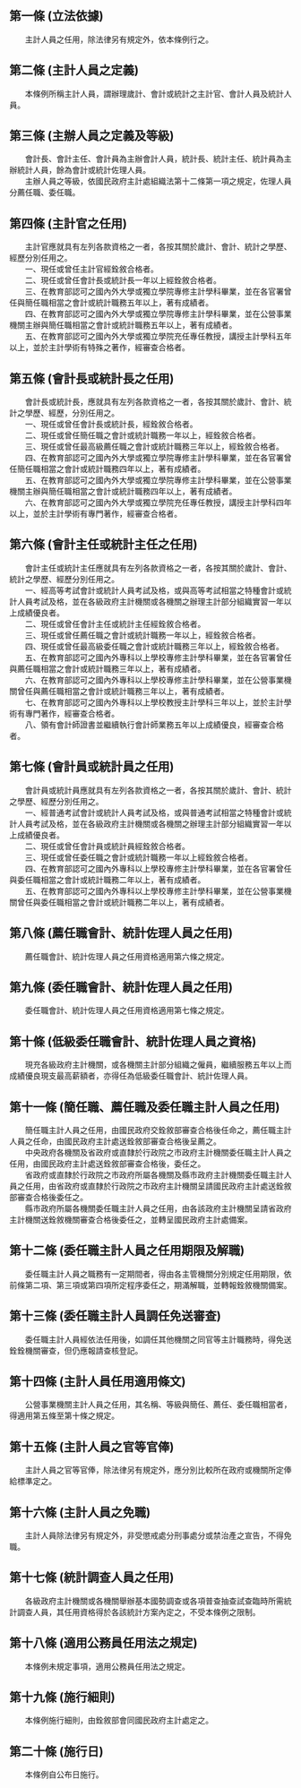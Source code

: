 第一條 (立法依據)
-----------------
　　主計人員之任用，除法律另有規定外，依本條例行之。  


第二條 (主計人員之定義)
-----------------------
　　本條例所稱主計人員，謂辦理歲計、會計或統計之主計官、會計人員及統計人員。  


第三條 (主辦人員之定義及等級)
-----------------------------
　　會計長、會計主任、會計員為主辦會計人員，統計長、統計主任、統計員為主辦統計人員，餘為會計或統計佐理人員。  
　　主辦人員之等級，依國民政府主計處組織法第十二條第一項之規定，佐理人員分薦任職、委任職。  


第四條 (主計官之任用)
---------------------
　　主計官應就具有左列各款資格之一者，各按其關於歲計、會計、統計之學歷、經歷分別任用之。  
　　一、現任或曾任主計官經銓敘合格者。  
　　二、現任或曾任會計長或統計長一年以上經銓敘合格者。  
　　三、在教育部認可之國內外大學或獨立學院專修主計學科畢業，並在各官署曾任與簡任職相當之會計或統計職務五年以上，著有成績者。  
　　四、在教育部認可之國內外大學或獨立學院專修主計學科畢業，並在公營事業機關主辦與簡任職相當之會計或統計職務五年以上，著有成績者。  
　　五、在教育部認可之國內外大學或獨立學院充任專任教授，講授主計學科五年以上，並於主計學術有特殊之著作，經審查合格者。  


第五條 (會計長或統計長之任用)
-----------------------------
　　會計長或統計長，應就具有左列各款資格之一者，各按其關於歲計、會計、統計之學歷、經歷，分別任用之。  
　　一、現任或曾任會計長或統計長，經銓敘合格者。  
　　二、現任或曾任簡任職之會計或統計職務一年以上，經銓敘合格者。  
　　三、現任或曾任最高級薦任職之會計或統計職務三年以上，經銓敘合格者。  
　　四、在教育部認可之國內外大學或獨立學院專修主計學科畢業，並在各官署曾任簡任職相當之會計或統計職務四年以上，著有成績者。  
　　五、在教育部認可之國內外大學或獨立學院專修主計學科畢業，並在公營事業機關主辦與簡任職相當之會計或統計職務四年以上，著有成績者。  
　　六、在教育部認可之國內外大學或獨立學院充任專任教授，講授主計學科四年以上，並於主計學術有專門著作，經審查合格者。  


第六條 (會計主任或統計主任之任用)
---------------------------------
　　會計主任或統計主任應就具有左列各款資格之一者，各按其關於歲計、會計、統計之學歷、經歷分別任用之。  
　　一、經高等考試會計或統計人員考試及格，或與高等考試相當之特種會計或統計人員考試及格，並在各級政府主計機關或各機關之辦理主計部分組織實習一年以上成績優良者。  
　　二、現任或曾任會計主任或統計主任經銓敘合格者。  
　　三、現任或曾任薦任職之會計或統計職務一年以上，經銓敘合格者。  
　　四、現任或曾任最高級委任職之會計或統計職務三年以上，經銓敘合格者。  
　　五、在教育部認可之國內外專科以上學校專修主計學科畢業，並在各官署曾任與薦任職相當之會計或統計職務三年以上，著有成績者。  
　　六、在教育部認可之國內外專科以上學校專修主計學科畢業，並在公營事業機關曾任與薦任職相當之會計或統計職務三年以上，著有成績者。  
　　七、在教育部認可之國內外專科以上學校教授主計學科三年以上，並於主計學術有專門著作，經審查合格者。  
　　八、領有會計師證書並繼續執行會計師業務五年以上成績優良，經審查合格者。  


第七條 (會計員或統計員之任用)
-----------------------------
　　會計員或統計員應就具有左列各款資格之一者，各按其關於歲計、會計、統計之學歷、經歷分別任用之。  
　　一、經普通考試會計或統計人員考試及格，或與普通考試相當之特種會計或統計人員考試及格，並在各級政府主計機關或各機關之辦理主計部分組織實習一年以上成績優良者。  
　　二、現任或曾任會計員或統計員經銓敘合格者。  
　　三、現任或曾任委任職之會計或統計職務一年以上經銓敘合格者。  
　　四、在教育部認可之國內外專科以上學校專修主計學科畢業，並在各官署曾任與委任職相當之會計或統計職務二年以上，著有成績者。  
　　五、在教育部認可之國內外專科以上學校專修主計學科畢業，並在公營事業機關曾任與委任職相當之會計或統計職務二年以上，著有成績者。  


第八條 (薦任職會計、統計佐理人員之任用)
---------------------------------------
　　薦任職會計、統計佐理人員之任用資格適用第六條之規定。  


第九條 (委任職會計、統計佐理人員之任用)
---------------------------------------
　　委任職會計、統計佐理人員之任用資格適用第七條之規定。  


第十條 (低級委任職會計、統計佐理人員之資格)
-------------------------------------------
　　現充各級政府主計機關，或各機關主計部分組織之僱員，繼續服務五年以上而成績優良現支最高薪額者，亦得任為低級委任職會計、統計佐理人員。  


第十一條 (簡任職、薦任職及委任職主計人員之任用)
-----------------------------------------------
　　簡任職主計人員之任用，由國民政府交銓敘部審查合格後任命之，薦任職主計人員之任命，由國民政府主計處送銓敘部審查合格後呈薦之。  
　　中央政府各機關及省政府或直隸於行政院之市政府主計機關委任職主計人員之任用，由國民政府主計處送銓敘部審查合格後，委任之。  
　　省政府或直隸於行政院之市政府所屬各機關及縣市政府主計機關委任職主計人員之任用，由省政府或直隸於行政院之市政府主計機關呈請國民政府主計處送銓敘部審查合格後委任之。  
　　縣市政府所屬各機關委任職主計人員之任用，由各該政府主計機關呈請省政府主計機關送銓敘機關審查合格後委任之，並轉呈國民政府主計處備案。  


第十二條 (委任職主計人員之任用期限及解職)
-----------------------------------------
　　委任職主計人員之職務有一定期間者，得由各主管機關分別規定任用期限，依前條第二項、第三項或第四項所定程序委任之，期滿解職，並轉報銓敘機關備案。  


第十三條 (委任職主計人員調任免送審查)
-------------------------------------
　　委任職主計人員經依法任用後，如調任其他機關之同官等主計職務時，得免送銓銓機關審查，但仍應報請查核登記。  


第十四條 (主計人員任用適用條文)
-------------------------------
　　公營事業機關主計人員之任用，其名稱、等級與簡任、薦任、委任職相當者，得適用第五條至第十條之規定。  


第十五條 (主計人員之官等官俸)
-----------------------------
　　主計人員之官等官俸，除法律另有規定外，應分別比較所在政府或機關所定俸給標準定之。  


第十六條 (主計人員之免職)
-------------------------
　　主計人員除法律另有規定外，非受懲戒處分刑事處分或禁治產之宣告，不得免職。  


第十七條 (統計調查人員之任用)
-----------------------------
　　各級政府主計機關或各機關舉辦基本國勢調查或各項普查抽查試查臨時所需統計調查人員，其任用資格得於各該統計方案內定之，不受本條例之限制。  


第十八條 (適用公務員任用法之規定)
---------------------------------
　　本條例未規定事項，適用公務員任用法之規定。  


第十九條 (施行細則)
-------------------
　　本條例施行細則，由銓敘部會同國民政府主計處定之。  


第二十條 (施行日)
-----------------
　　本條例自公布日施行。